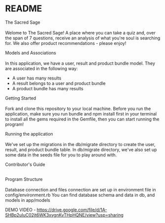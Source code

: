 # README

The Sacred Sage <br><br>
Welome to The Sacred Sage! A place where you can take a quiz and, over the span of 7 questions, receive an analysis of what you're soul is searching for. We also offer product recommendations - please enjoy! 

Models and Associations<br><br>
In this application, we have a user, result and product bundle model. They are associated in the following way:

- A user has many results
- A result belongs to a user and product bundle
- A product bundle has many results

Getting Started<br><br>
Fork and clone this repository to your local machine. Before you run the application, make sure you run bundle and npm install first in your terminal to install all the gems required in the Gemfile, then you can start running the program!

Running the application<br><br>
We've set up the migrations in the db/migrate directory to create the user, result, and product bundle table. In db/migrate directory, we've also set up some data in the seeds file for you to play around with.

Contributor's Guide<br><br>

Program Structure<br><br>
Database connection and files connection are set up in environment file in config/environment.rb
You can find database schema and data in db, and models in app/models

DEMO VIDEO - https://drive.google.com/file/d/1A-SHBp2uIuC02jt6WK3xvgnKvTHpHQNE/view?usp=sharing

